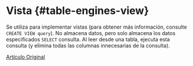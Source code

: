 # Vista {#table-engines-view}

Se utiliza para implementar vistas (para obtener más información, consulte `CREATE VIEW query`). No almacena datos, pero solo almacena los datos especificados `SELECT` consulta. Al leer desde una tabla, ejecuta esta consulta (y elimina todas las columnas innecesarias de la consulta).

[Artículo Original](https://clickhouse.tech/docs/es/operations/table_engines/view/) <!--hide-->

